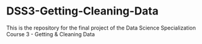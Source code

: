 # DSS3-Getting-Cleaning-Data
This is the repository for the final project of the Data Science Specialization Course 3 - Getting &amp; Cleaning Data
